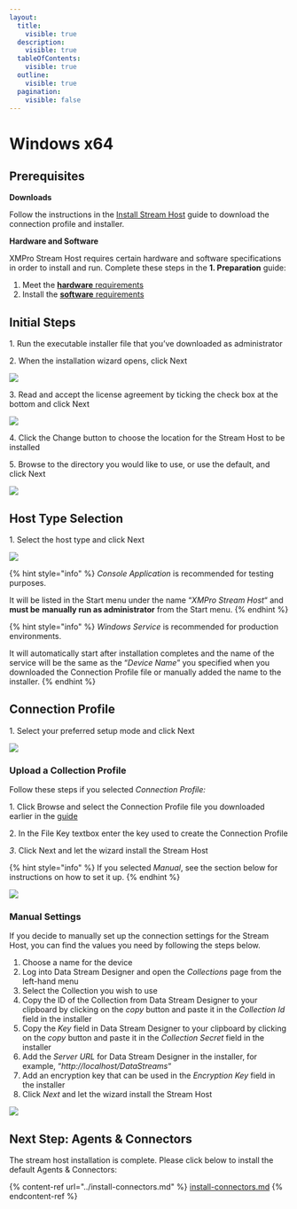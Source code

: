 ```yaml
---
layout:
  title:
    visible: true
  description:
    visible: true
  tableOfContents:
    visible: true
  outline:
    visible: true
  pagination:
    visible: false
---
```


# Windows x64

## Prerequisites

**Downloads**

Follow the instructions in the [Install Stream Host](./) guide to download the connection profile and installer.

**Hardware and Software**

XMPro Stream Host requires certain hardware and software specifications in order to install and run. Complete these steps in the **1. Preparation** guide:

1. Meet the [**hardware** requirements](../../install.md#hardware-requirements)
2. Install the [**software** requirements](../../install.md#software-requirements)

## Initial Steps

&#x20; 1\. Run the executable installer file that you’ve downloaded as administrator

&#x20; 2\. When the installation wizard opens, click Next

![](<../../../.gitbook/assets/image (726).png>)

&#x20; 3\. Read and accept the license agreement by ticking the check box at the bottom and click Next

![](<../../../.gitbook/assets/image (241).png>)

&#x20; 4\. Click the Change button to choose the location for the Stream Host to be installed

&#x20; 5\. Browse to the directory you would like to use, or use the default, and click Next

![](<../../../.gitbook/assets/image (178).png>)

## Host Type Selection

&#x20; 1\. Select the host type and click Next

![](<../../../.gitbook/assets/image (665).png>)

{% hint style="info" %}
_Console Application_ is recommended for testing purposes.

It will be listed in the Start menu under the name “_XMPro Stream Host_“ and **must be** **manually run as administrator** from the Start menu.
{% endhint %}

{% hint style="info" %}
_Windows Service_ is recommended for production environments.&#x20;

It will automatically start after installation completes and the name of the service will be the same as the “_Device Name_” you specified when you downloaded the Connection Profile file or manually added the name to the installer.
{% endhint %}

## Connection Profile

&#x20; 1\. Select your preferred setup mode and click Next

![](<../../../.gitbook/assets/image (552).png>)

### Upload a Collection Profile

Follow these steps if you selected _Connection Profile:_

&#x20; 1\. Click Browse and select the Connection Profile file you downloaded earlier in the [guide](./)

&#x20; 2\. In the File Key textbox enter the key used to create the Connection Profile&#x20;

&#x20; _3_. Click Next and let the wizard install the Stream Host

{% hint style="info" %}
If you selected _Manual_, see the section below for instructions on how to set it up.
{% endhint %}

![](<../../../.gitbook/assets/image (713).png>)

### Manual Settings

If you decide to manually set up the connection settings for the Stream Host, you can find the values you need by following the steps below.

1. Choose a name for the device
2. Log into Data Stream Designer and open the _Collections_ page from the left-hand menu
3. Select the Collection you wish to use
4. Copy the ID of the Collection from Data Stream Designer to your clipboard by clicking on the _copy_ button and paste it in the _Collection Id_ field in the installer
5. Copy the _Key_ field in Data Stream Designer to your clipboard by clicking on the _copy_ button and paste it in the _Collection Secret_ field in the installer
6. Add the _Server URL_ for Data Stream Designer in the installer, for example, “_http://localhost/DataStreams_“
7. Add an encryption key that can be used in the _Encryption Key_ field in the installer
8. Click _Next_ and let the wizard install the Stream Host

![](<../../../.gitbook/assets/image (1391).png>)

## Next Step: Agents & Connectors

The stream host installation is complete. Please click below to install the default Agents & Connectors:

{% content-ref url="../install-connectors.md" %}
[install-connectors.md](../install-connectors.md)
{% endcontent-ref %}
